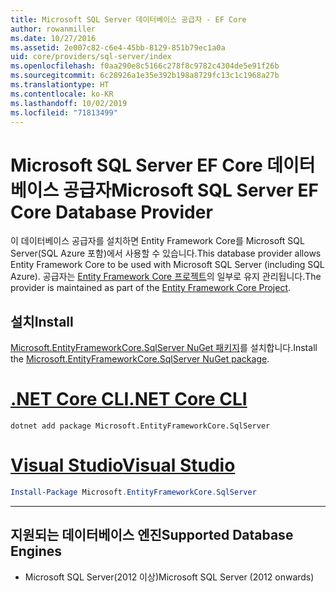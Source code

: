 ```yaml
---
title: Microsoft SQL Server 데이터베이스 공급자 - EF Core
author: rowanmiller
ms.date: 10/27/2016
ms.assetid: 2e007c82-c6e4-45bb-8129-851b79ec1a0a
uid: core/providers/sql-server/index
ms.openlocfilehash: f0aa290e8c5166c278f8c9782c4304de5e91f26b
ms.sourcegitcommit: 6c28926a1e35e392b198a8729fc13c1c1968a27b
ms.translationtype: HT
ms.contentlocale: ko-KR
ms.lasthandoff: 10/02/2019
ms.locfileid: "71813499"
---
```

# <a name="microsoft-sql-server-ef-core-database-provider"></a><span data-ttu-id="39c7f-102">Microsoft SQL Server EF Core 데이터베이스 공급자</span><span class="sxs-lookup"><span data-stu-id="39c7f-102">Microsoft SQL Server EF Core Database Provider</span></span>

<span data-ttu-id="39c7f-103">이 데이터베이스 공급자를 설치하면 Entity Framework Core를 Microsoft SQL Server(SQL Azure 포함)에서 사용할 수 있습니다.</span><span class="sxs-lookup"><span data-stu-id="39c7f-103">This database provider allows Entity Framework Core to be used with Microsoft SQL Server (including SQL Azure).</span></span> <span data-ttu-id="39c7f-104">공급자는 [Entity Framework Core 프로젝트](https://github.com/aspnet/EntityFrameworkCore)의 일부로 유지 관리됩니다.</span><span class="sxs-lookup"><span data-stu-id="39c7f-104">The provider is maintained as part of the [Entity Framework Core Project](https://github.com/aspnet/EntityFrameworkCore).</span></span>

## <a name="install"></a><span data-ttu-id="39c7f-105">설치</span><span class="sxs-lookup"><span data-stu-id="39c7f-105">Install</span></span>

<span data-ttu-id="39c7f-106">[Microsoft.EntityFrameworkCore.SqlServer NuGet 패키지](https://www.nuget.org/packages/Microsoft.EntityFrameworkCore.SqlServer/)를 설치합니다.</span><span class="sxs-lookup"><span data-stu-id="39c7f-106">Install the [Microsoft.EntityFrameworkCore.SqlServer NuGet package](https://www.nuget.org/packages/Microsoft.EntityFrameworkCore.SqlServer/).</span></span>

# <a name="net-core-clitabdotnet-core-cli"></a>[<span data-ttu-id="39c7f-107">.NET Core CLI</span><span class="sxs-lookup"><span data-stu-id="39c7f-107">.NET Core CLI</span></span>](#tab/dotnet-core-cli)

``` console
dotnet add package Microsoft.EntityFrameworkCore.SqlServer
```

# <a name="visual-studiotabvs"></a>[<span data-ttu-id="39c7f-108">Visual Studio</span><span class="sxs-lookup"><span data-stu-id="39c7f-108">Visual Studio</span></span>](#tab/vs)

``` powershell
Install-Package Microsoft.EntityFrameworkCore.SqlServer
```

***

## <a name="supported-database-engines"></a><span data-ttu-id="39c7f-109">지원되는 데이터베이스 엔진</span><span class="sxs-lookup"><span data-stu-id="39c7f-109">Supported Database Engines</span></span>

* <span data-ttu-id="39c7f-110">Microsoft SQL Server(2012 이상)</span><span class="sxs-lookup"><span data-stu-id="39c7f-110">Microsoft SQL Server (2012 onwards)</span></span>
